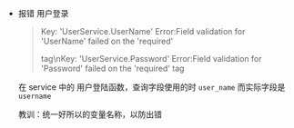 
- 报错 用户登录
    > Key: 'UserService.UserName' 
    > Error:Field validation for 'UserName' failed on the 'required' 
    >
    > tag\nKey: 'UserService.Password' 
    > Error:Field validation for 'Password' failed on the 'required' tag

    在 service 中的 用户登陆函数，查询字段使用的时 `user_name` 而实际字段是 `username`
    
    教训：统一好所以的变量名称，以防出错





